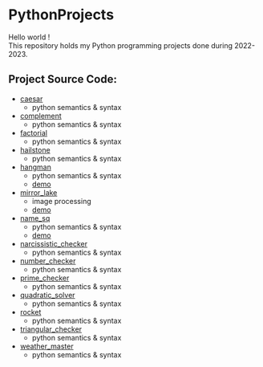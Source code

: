 # PythonProjects
Hello world !\
This repository holds my Python programming projects done during 2022-2023.

## Project Source Code:
* [caesar](https://github.com/AnnbyLuO-O/MypythonProjects/blob/main/python_exercises/caesar.py)
  * python semantics & syntax
* [complement](https://github.com/AnnbyLuO-O/MypythonProjects/blob/main/python_exercises/complement.py)
  * python semantics & syntax
* [factorial](https://github.com/AnnbyLuO-O/MypythonProjects/blob/main/python_exercises/factorial.py)
  * python semantics & syntax
* [hailstone](https://github.com/AnnbyLuO-O/MypythonProjects/blob/main/python_exercises/hailstone.py)
  * python semantics & syntax
* [hangman](https://github.com/AnnbyLuO-O/MypythonProjects/blob/main/python_exercises/hangman.py)
  * python semantics & syntax
  * [demo](https://youtu.be/2XofCLugPXU)
* [mirror_lake](https://github.com/AnnbyLuO-O/MypythonProjects/blob/main/python_exercises/mirror_lake.py)
  * image processing
  * [demo](https://youtu.be/tL2cgBmyFHo)
* [name_sq](https://github.com/AnnbyLuO-O/MypythonProjects/blob/main/python_exercises/name_sq.py)
  * python semantics & syntax
  * [demo](https://youtu.be/U1pfC_QW-pM)
* [narcissistic_checker](https://github.com/AnnbyLuO-O/MypythonProjects/blob/main/python_exercises/narcissistic_checker.py)
  * python semantics & syntax
* [number_checker](https://github.com/AnnbyLuO-O/MypythonProjects/blob/main/python_exercises/number_checker.py)
  * python semantics & syntax
* [prime_checker](https://github.com/AnnbyLuO-O/MypythonProjects/blob/main/python_exercises/prime_checker.py)
  * python semantics & syntax
* [quadratic_solver](https://github.com/AnnbyLuO-O/MypythonProjects/blob/main/python_exercises/quadratic_solver.py)
  * python semantics & syntax
* [rocket](https://github.com/AnnbyLuO-O/MypythonProjects/blob/main/python_exercises/rocket.py)
  * python semantics & syntax
* [triangular_checker](https://github.com/AnnbyLuO-O/MypythonProjects/blob/main/python_exercises/triangular_checker.py)
  * python semantics & syntax
* [weather_master](https://github.com/AnnbyLuO-O/MypythonProjects/blob/main/python_exercises/weather_master.py)
  * python semantics & syntax
